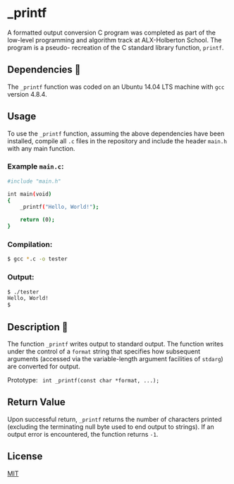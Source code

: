 # _printf

A formatted output conversion C program was completed as part of the low-level programming and algorithm track at ALX-Holberton School. The program is a pseudo- recreation of the C standard library function, ```printf```.

## Dependencies 👫

The ```_printf``` function was coded on an Ubuntu 14.04 LTS machine with ```gcc``` version 4.8.4.

## Usage

To use the ```_printf``` function, assuming the above dependencies have been installed, compile all ```.c``` files in the repository and include the header ```main.h``` with any main function.

### Example ```main.c```:

```bash
#include "main.h"

int main(void)
{
    _printf("Hello, World!");

    return (0);
}
```

### Compilation:
```bash
$ gcc *.c -o tester
```

### Output:

```bash
$ ./tester
Hello, World!
$
```
## Description 💬
The function ```_printf``` writes output to standard output. The function writes under the control of a ```format``` string that specifies how subsequent arguments (accessed via the variable-length argument facilities of ```stdarg```) are converted for output.

Prototype: ``` int _printf(const char *format, ...);```


## Return Value
Upon successful return, ```_printf``` returns the number of characters printed (excluding the terminating null byte used to end output to strings). If an output error is encountered, the function returns ```-1```.

## License
[MIT](https://choosealicense.com/licenses/mit/)
